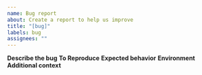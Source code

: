 ```yaml
---
name: Bug report
about: Create a report to help us improve
title: "[bug]"
labels: bug
assignees: ""
---
```


**Describe the bug**
**To Reproduce**
**Expected behavior**
**Environment**
**Additional context**
